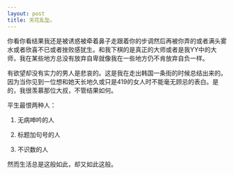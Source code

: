 ```yaml
---
layout: post
title: 天花乱坠。
---
```


你看你看结果我还是被诱惑被牵着鼻子走跟着你的步调然后再被你弄的或者满头雾水或者欣喜不已或者挫败感犹生。和我下棋的是真正的大师或者是我YY中的大师，我在某些地方总没有放弃自卑就像我在一些地方仍不肯放弃自负一样。

有欲望却没有实力的男人是悲哀的。这是我在走出韩国一条街的时候总结出来的。因为当你见到一位想和她天长地久或只是419的女人时不能毫无顾忌的表白。是的，我很羡慕那位大叔，不管结果如何。

平生最恨两种人：

1. 无病呻吟的人

2. 标题加句号的人

3. 不识数的人

然而生活总是这般如此，却又如此这般。

 